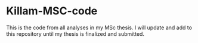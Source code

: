 # Killam-MSC-code
This is the code from all analyses in my MSc thesis. I will update and add to this repository until my thesis is finalized and submitted. 
